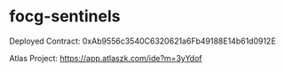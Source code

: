 # focg-sentinels


Deployed Contract: 0xAb9556c3540C6320621a6Fb49188E14b61d0912E

Atlas Project: https://app.atlaszk.com/ide?m=3yYdof


